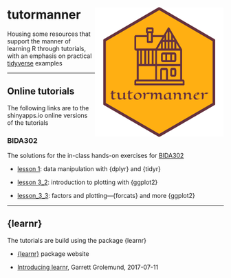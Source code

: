 tutormanner <img src="hex_sticker/tutormanner_hex.png" align="right" width="300"/>
==========================================================

Housing some resources that support the manner of learning R through tutorials, with an emphasis on practical [tidyverse](https://www.tidyverse.org/) examples

***

## Online tutorials

The following links are to the shinyapps.io online versions of the tutorials

### BIDA302

The solutions for the in-class hands-on exercises for [BIDA302](https://github.com/MonkmanMH/UVic_BIDA302)

* [lesson 1](https://monkmanmh.shinyapps.io/BIDA302_hands-on_1_solutions/): data manipulation with {dplyr} and {tidyr}

* [lesson 3_2](https://monkmanmh.shinyapps.io/hands-on_3_2_plot_solutions/): introduction to plotting with {ggplot2}

* [lesson_3_3](https://monkmanmh.shinyapps.io/BIDA302_3_3_factor_plot/): factors and plotting—{forcats} and more {ggplot2}

***

## {learnr}

The tutorials are build using the package {learnr}

* [{learnr}](https://rstudio.github.io/learnr/) package website

* [Introducing learnr](https://blog.rstudio.com/2017/07/11/introducing-learnr/), Garrett Grolemund, 2017-07-11


